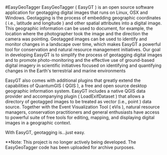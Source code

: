 #EasyGeoTagger
EasyGeoTagger ( EasyGT ) is an open source software application for geotagging digital images that runs on Linux, OSX and Windows. Geotagging is the process of embedding geographic coordinates ( i.e., latitude and longitude ) and other spatial attributes into a digital image. This geographic information can be used to document, for example, the location where the photographer took the image and the direction the camera was pointing. Geotagged images can be used to identify and monitor changes in a landscape over time, which makes EasyGT a powerful tool for conservation and natural resource management initiatives. Our goal in developing EasyGT is to simplify the process of geotagging digital images and to promote photo-monitoring and the effective use of ground-based digital imagery in scientific initiatives focused on identifying and quantifying changes in the Earth's terrestrial and marine environments

EasyGT also comes with additional plugins that greatly extend the capabilities of QuantumGIS ( QGIS ), a free and open source desktop geographic information system. EasyGT includes a native QGIS data provider and accompanying plugin ( LoadExifDataset ) that allows a directory of geotagged images to be treated as vector (i.e., point ) data source. Together with the Event Visualization Tool ( eVis ), natural resource managers, conservation practitioners and general enthusiasts have access to powerful suite of free tools for editing, mapping, and displaying digital images in a geographic context.

With EasyGT, geotagging is...just easy.

**Note: This project is no longer actively being developed. The EasyGeoTagger code has been uploaded for archive purposes.